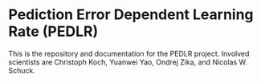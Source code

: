 # Pediction Error Dependent Learning Rate (PEDLR)

This is the repository and documentation for the PEDLR project. Involved
scientists are Christoph Koch, Yuanwei Yao, Ondrej Zika, and Nicolas W. Schuck.

